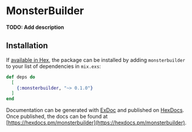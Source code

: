 # MonsterBuilder

**TODO: Add description**

## Installation

If [available in Hex](https://hex.pm/docs/publish), the package can be installed
by adding `monsterbuilder` to your list of dependencies in `mix.exs`:

```elixir
def deps do
  [
    {:monsterbuilder, "~> 0.1.0"}
  ]
end
```

Documentation can be generated with [ExDoc](https://github.com/elixir-lang/ex_doc)
and published on [HexDocs](https://hexdocs.pm). Once published, the docs can
be found at [https://hexdocs.pm/monsterbuilder](https://hexdocs.pm/monsterbuilder).

